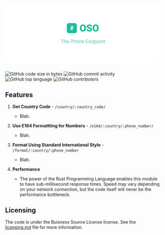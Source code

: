 # ![The Phone Endpoint](https://github.com/open-specification/phone/blob/master/.github/cover.png?raw=true)

![GitHub code size in bytes](https://img.shields.io/github/languages/code-size/open-specification/phone?color=teal)
![GitHub commit activity](https://img.shields.io/github/commit-activity/y/open-specification/phone?color=teal)
![GitHub top language](https://img.shields.io/github/languages/top/open-specification/phone?color=teal)
![GitHub contributors](https://img.shields.io/github/contributors/open-specification/phone?color=teal)

## Features

1. **Get Country Code** - `/country/:country_code/`
    - Blah.

1. **Use E164 Formattting for Numbers** - `/e164/:country/:phone_number/`
    - Blah.

1. **Format Using Standard International Style** - `/format/:country/:phone_number`
    - Blah.

1. **Performance**
    - The power of the Rust Programming Language enables this module to have sub-millisecond response times. Speed may vary depending on your network connection, but the code itself will never be the performance bottleneck.

## Licensing

The code is under the Buisness Source License license. See the [licensing.md](./license.md) file for more information.
